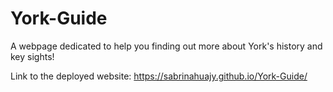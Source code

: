 # York-Guide
A webpage dedicated to help you finding out more about York's history and key sights!

Link to the deployed website: https://sabrinahuajy.github.io/York-Guide/